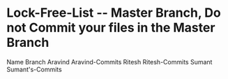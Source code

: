 # Lock-Free-List -- Master Branch, Do not Commit your files in the Master Branch

Name        Branch
Aravind     Aravind-Commits
Ritesh      Ritesh-Commits
Sumant      Sumant's-Commits

